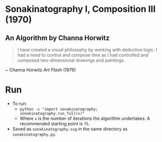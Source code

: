 # Sonakinatography I, Composition III (1970)
## An Algorithm by Channa Horwitz

> I have created a visual philosophy by working with deductive logic. I had a need to control and compose time as I had controlled and composed two-dimensional drawings and paintings.

~ Channa Horwitz *Art Flash* (1976)

# Run

- To run:
    - `python -c "import sonakinatography; sonakinatography.run_full(x)"`
    - Where `x` is the number of iterations the algorithm undertakes. A recommended starting point is `75`.
- Saved as `sonakinatography.svg` in the same directory as `sonakinatography.py`.
